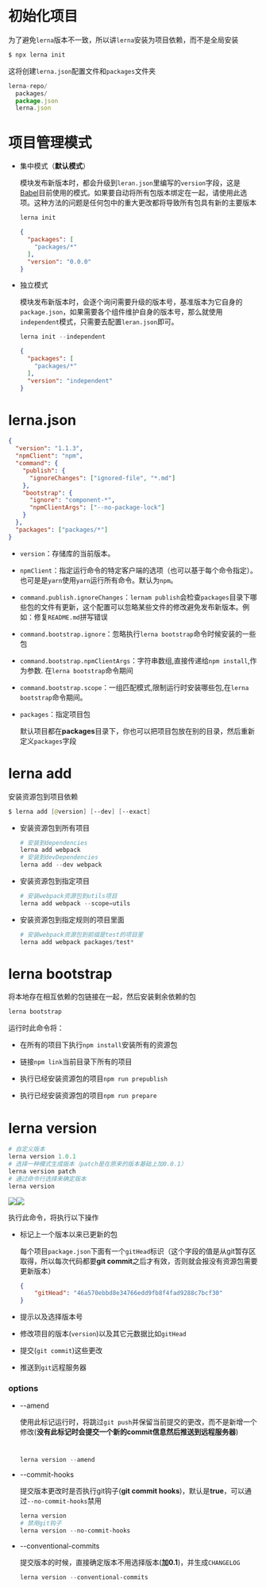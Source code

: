 # 初始化项目

为了避免`lerna`版本不一致，所以讲`lerna`安装为项目依赖，而不是全局安装

```powershell
$ npx lerna init
```

这将创建`lerna.json`配置文件和`packages`文件夹

```javascript
lerna-repo/
  packages/
  package.json
  lerna.json
```

# 项目管理模式

-   集中模式（**默认模式**）
    
    模块发布新版本时，都会升级到`leran.json`里编写的`version`字段，这是[Babel](https://github.com/babel/babel)目前使用的模式。如果要自动将所有包版本绑定在一起，请使用此选项。这种方法的问题是任何包中的重大更改都将导致所有包具有新的主要版本
    
    ```powershell
    lerna init
    ```
    
    ```json
    {
      "packages": [
        "packages/*"
      ],
      "version": "0.0.0"
    }
    ```
    
-   独立模式
    
    模块发布新版本时，会逐个询问需要升级的版本号，基准版本为它自身的`package.json`，如果需要各个组件维护自身的版本号，那么就使用`independent`模式，只需要去配置`leran.json`即可。
    
    ```powershell
    lerna init --independent
    ```
    
    ```json
    {
      "packages": [
        "packages/*"
      ],
      "version": "independent"
    } 
    ```

# lerna.json

```json
{
  "version": "1.1.3",
  "npmClient": "npm",
  "command": {
    "publish": {
      "ignoreChanges": ["ignored-file", "*.md"]
    },
    "bootstrap": {
      "ignore": "component-*",
      "npmClientArgs": ["--no-package-lock"]
    }
  },
  "packages": ["packages/*"]
}
```

-   `version`：存储库的当前版本。
    
-   `npmClient`：指定运行命令的特定客户端的选项（也可以基于每个命令指定）。也可是是`yarn`使用`yarn`运行所有命令。默认为`npm`。
    
-   `command.publish.ignoreChanges`：`lernam publish`会检查`packages`目录下哪些包的文件有更新，这个配置可以忽略某些文件的修改避免发布新版本。例如：修复`README.md`拼写错误
    
-   `command.bootstrap.ignore`：忽略执行`lerna bootstrap`命令时候安装的一些包
    
-   `command.bootstrap.npmClientArgs`：字符串数组,直接传递给`npm install`,作为参数. 在`lerna bootstrap`命令期间
    
-   `command.bootstrap.scope`：一组匹配模式,限制运行时安装哪些包,在`lerna bootstrap`命令期间。
    
-   `packages`：指定项目包
    
    默认项目都在**packages**目录下，你也可以把项目包放在别的目录，然后重新定义`packages`字段

# lerna add

安装资源包到项目依赖

```powershell
$ lerna add [@version] [--dev] [--exact]
```

-   安装资源包到所有项目
    
    ```powershell
    # 安装到dependencies
    lerna add webpack
    # 安装到devDependencies
    lerna add --dev webpack
    ```
    
-   安装资源包到指定项目
    
    ```powershell
    # 安装webpack资源包到utils项目
    lerna add webpack --scope=utils
    ```
    
-   安装资源包到指定规则的项目里面
    
    ```powershell
    # 安装webpack资源包到前缀是test的项目里
    lerna add webpack packages/test*
    ```

# lerna bootstrap

将本地存在相互依赖的包链接在一起，然后安装剩余依赖的包

```powershell
lerna bootstrap
```

运行时此命令将：

-   在所有的项目下执行`npm install`安装所有的资源包
    
-   链接`npm link`当前目录下所有的项目
    
-   执行已经安装资源包的项目`npm run prepublish`
    
-   执行已经安装资源包的项目`npm run prepare`

# lerna version

```powershell
# 自定义版本
lerna version 1.0.1
# 选择一种模式生成版本（patch是在原来的版本基础上加0.0.1）
lerna version patch
# 通过命令行选择来确定版本
lerna version
```

![](http://mp1.oss-cn-beijing.aliyuncs.com/blog/screely-1545557968431.png)![](http://mp1.oss-cn-beijing.aliyuncs.com/blog/screely-1545557968431.png)

执行此命令，将执行以下操作

-   标记上一个版本以来已更新的包
    
    每个项目`package.json`下面有一个`gitHead`标识（这个字段的值是从git暂存区取得，所以每次代码都要**git commit**之后才有效，否则就会报没有资源包需要更新版本）
    
    ```json
    {
        "gitHead": "46a570ebbd8e34766edd9fb8f4fad9288c7bcf30"
    }
    ```
    
-   提示以及选择版本号
    
-   修改项目的版本(`version`)以及其它元数据比如`gitHead`
    
-   提交(`git commit`)这些更改
    
-   推送到`git`远程服务器
    

### options

-   --amend
    
    使用此标记运行时，将跳过`git push`并保留当前提交的更改，而不是新增一个修改(**没有此标记时会提交一个新的commit信息然后推送到远程服务器**)
    
    #
    
    ```powershell
    lerna version --amend
    ```
    
-   --commit-hooks
    
    提交版本更改时是否执行git钩子(**git commit hooks**)，默认是**true**，可以通过`--no-commit-hooks`禁用
    
    ```powershell
    lerna version
    # 禁用git钩子
    lerna version --no-commit-hooks
    ```
    
-   --conventional-commits
    
    提交版本的时候，直接确定版本不用选择版本(**加0.1**)，并生成`CHANGELOG`
    
    ```powershell
    lerna version --conventional-commits
    ```